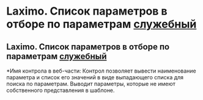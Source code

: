 ﻿---
description: 2.4.7
---
# Laximo. Список параметров в отборе по параметрам [служебный](!)
## Laximo. Список параметров в отборе по параметрам [служебный](!)
*Имя контрола в веб-части: 
Контрол позволяет вывести наименование параметра и список его значений в виде выпадающего списка для поиска по параметрам. Выводит параметры, которые не имеют собственного представления в шаблоне.
